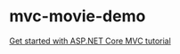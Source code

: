 # mvc-movie-demo

[Get started with ASP.NET Core MVC tutorial](https://learn.microsoft.com/en-us/aspnet/core/tutorials/first-mvc-app/start-mvc?view=aspnetcore-7.0&tabs=visual-studio-code)

